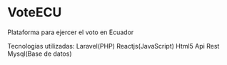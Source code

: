 # VoteECU
Plataforma para ejercer el voto en Ecuador

Tecnologias utilizadas:
Laravel(PHP)
Reactjs(JavaScript)
Html5
Api Rest
Mysql(Base de datos)

